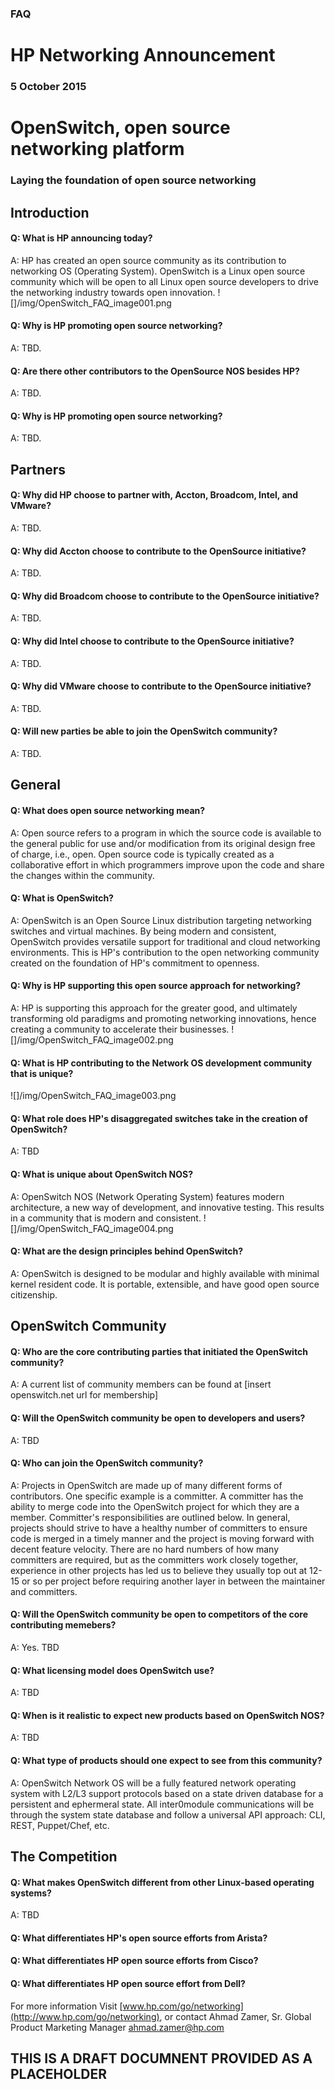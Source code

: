 ### FAQ
# HP Networking Announcement
### 5 October 2015



# OpenSwitch, open source networking platform
### Laying the foundation of open source networking

## Introduction

#### Q: What is HP announcing today?
A:   HP has created an open source community as its contribution to networking OS (Operating System). OpenSwitch is a Linux open source community which will be open to all Linux open source developers to drive the networking industry towards open innovation.
![]/img/OpenSwitch_FAQ_image001.png

#### Q: Why is HP promoting open source networking?
A: TBD.

#### Q: Are there other contributors to the OpenSource NOS besides HP?
A: TBD.

#### Q: Why is HP promoting open source networking?
A: TBD.


## Partners

#### Q: Why did HP choose to partner with, Accton, Broadcom, Intel, and VMware?
A: TBD.

#### Q: Why did Accton choose to contribute to the OpenSource initiative?
A: TBD.

#### Q: Why did Broadcom choose to contribute to the OpenSource initiative?
A: TBD.

#### Q: Why did Intel choose to contribute to the OpenSource initiative?
A: TBD.

#### Q: Why did VMware choose to contribute to the OpenSource initiative?
A: TBD.

#### Q: Will new parties be able to join the OpenSwitch community?
A: TBD.

## General

#### Q: What does open source networking mean?
A: Open source refers to a program in which the source code is available to the general public for use and/or modification from its original design free of charge, i.e., open. Open source code is typically created as a collaborative effort in which programmers improve upon the code and share the changes within the community.

#### Q: What is OpenSwitch?
A: OpenSwitch is an Open Source Linux distribution targeting networking switches and virtual machines. By being modern and consistent, OpenSwitch provides versatile support for traditional and cloud networking environments. This is HP's contribution to the open networking community created on the foundation of HP's commitment to openness.

#### Q: Why is HP supporting this open source approach for networking?
A: HP is supporting this approach for the greater good, and ultimately transforming old paradigms and promoting networking innovations, hence creating a community to accelerate their businesses.
![]/img/OpenSwitch_FAQ_image002.png

#### Q: What is HP contributing to the Network OS development community that is unique?
![]/img/OpenSwitch_FAQ_image003.png

#### Q: What role does HP's disaggregated switches take in the creation of OpenSwitch?
A: TBD

#### Q: What is unique about OpenSwitch NOS?
A: OpenSwitch NOS (Network Operating System) features modern architecture, a new way of development, and innovative testing. This results in a community that is modern and consistent.
![]/img/OpenSwitch_FAQ_image004.png

#### Q: What are the design principles behind OpenSwitch?
A: OpenSwitch is designed to be modular and highly available with minimal kernel resident code. It is portable, extensible, and have good open source citizenship.

## OpenSwitch Community

#### Q: Who are the core contributing parties that initiated the OpenSwitch community?
A: A current list of community members can be found at [insert openswitch.net url for membership]

#### Q: Will the OpenSwitch community be open to developers and users?
A: TBD

#### Q: Who can join the OpenSwitch community?
A: Projects in OpenSwitch are made up of many different forms of contributors. One specific example is a committer. A committer has the ability to merge code into the OpenSwitch project for which they are a member. Committer's responsibilities are outlined below. In general, projects should strive to have a healthy number of committers to ensure code is merged in a timely manner and the project is moving forward with decent feature velocity. There are no hard numbers of how many committers are required, but as the committers work closely together, experience in other projects has led us to believe they usually top out at 12-15 or so per project before requiring another layer in between the maintainer and committers.

#### Q: Will the OpenSwitch community be open to competitors of the core contributing memebers?
A: Yes. TBD

#### Q: What licensing model does OpenSwitch use?
A: TBD

#### Q: When is it realistic to expect new products based on OpenSwitch NOS?
A: TBD

#### Q: What type of products should one expect to see from this community?
A: OpenSwitch Network OS will be a fully featured network operating system with L2/L3 support protocols based on a state driven database for a persistent and ephermeral state. All inter0module communications will be through the system state database and follow a universal API approach: CLI, REST, Puppet/Chef, etc.

## The Competition

#### Q: What makes OpenSwitch different from other Linux-based operating systems?
A: TBD

#### Q: What differentiates HP's open source efforts from Arista?

#### Q: What differentiates HP open source efforts from Cisco?

#### Q: What differentiates HP open source effort from Dell?

For more information
Visit [www.hp.com/go/networking](http://www.hp.com/go/networking), or contact
Ahmad Zamer, Sr. Global Product Marketing Manager ahmad.zamer@hp.com

## THIS IS A DRAFT DOCUMNENT PROVIDED AS A PLACEHOLDER
